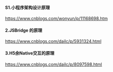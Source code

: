 #### S1.小程序架构设计原理

https://www.cnblogs.com/wonyun/p/11168698.htm

#### 2.JSBridge 的原理

https://www.cnblogs.com/dailc/p/5931324.html

#### 3.H5余Native交互的原理

https://www.cnblogs.com/dailc/p/8097598.html